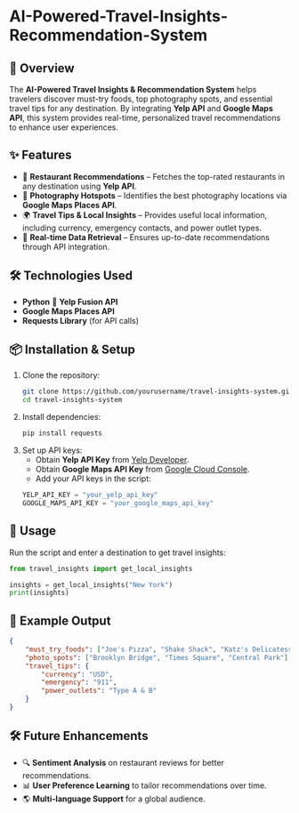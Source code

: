 # AI-Powered-Travel-Insights-Recommendation-System


## 🚀 Overview
The **AI-Powered Travel Insights & Recommendation System** helps travelers discover must-try foods, top photography spots, and essential travel tips for any destination. By integrating **Yelp API** and **Google Maps API**, this system provides real-time, personalized travel recommendations to enhance user experiences.

## ✨ Features
- 📍 **Restaurant Recommendations** – Fetches the top-rated restaurants in any destination using **Yelp API**.
- 📸 **Photography Hotspots** – Identifies the best photography locations via **Google Maps Places API**.
- 🌍 **Travel Tips & Local Insights** – Provides useful local information, including currency, emergency contacts, and power outlet types.
- 🔄 **Real-time Data Retrieval** – Ensures up-to-date recommendations through API integration.

## 🛠️ Technologies Used
- **Python** 🐍
 **Yelp Fusion API**
- **Google Maps Places API**
- **Requests Library** (for API calls)

## 📦 Installation & Setup
1. Clone the repository:
   ```bash
   git clone https://github.com/yourusername/travel-insights-system.git
   cd travel-insights-system
   ```
2. Install dependencies:
   ```bash
   pip install requests
   ```
3. Set up API keys:
   - Obtain **Yelp API Key** from [Yelp Developer](https://www.yelp.com/developers/).
   - Obtain **Google Maps API Key** from [Google Cloud Console](https://console.cloud.google.com/).
   - Add your API keys in the script:
   ```python
   YELP_API_KEY = "your_yelp_api_key"
   GOOGLE_MAPS_API_KEY = "your_google_maps_api_key"
   ```

## 🚀 Usage
Run the script and enter a destination to get travel insights:
```python
from travel_insights import get_local_insights

insights = get_local_insights("New York")
print(insights)
```

## 📌 Example Output
```json
{
    "must_try_foods": ["Joe's Pizza", "Shake Shack", "Katz's Delicatessen"],
    "photo_spots": ["Brooklyn Bridge", "Times Square", "Central Park"],
    "travel_tips": {
        "currency": "USD",
        "emergency": "911",
        "power_outlets": "Type A & B"
    }
}
```

## 🛠️ Future Enhancements
- 🔍 **Sentiment Analysis** on restaurant reviews for better recommendations.
- 📊 **User Preference Learning** to tailor recommendations over time.
- 🌎 **Multi-language Support** for a global audience.


